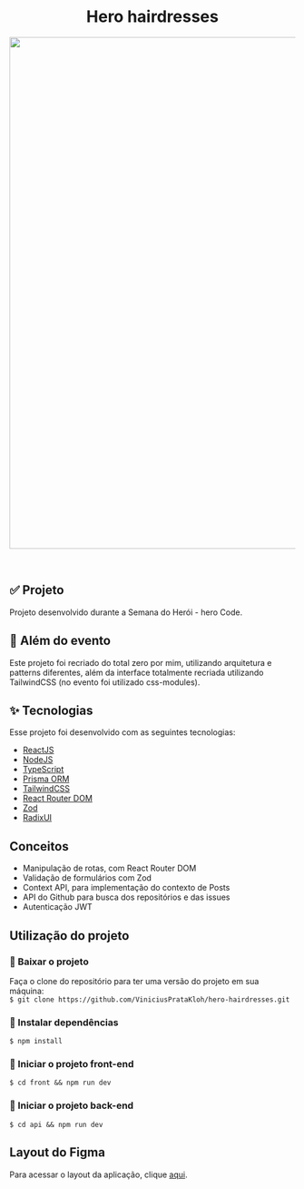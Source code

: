<h1 align="center">
  Hero hairdresses
</h1>

<p align="center">
  <img src="./front/demo/hero_hairdresses_demo.gif" width="900">
</p>

<br>

## ✅ Projeto

Projeto desenvolvido durante a Semana do Herói - hero Code.

## 🏅 Além do evento

Este projeto foi recriado do total zero por mim, utilizando arquitetura e patterns diferentes, além da interface totalmente recriada utilizando TailwindCSS (no evento foi utilizado css-modules).

## ✨ Tecnologias

Esse projeto foi desenvolvido com as seguintes tecnologias:

- [ReactJS](https://reactjs.org/)
- [NodeJS](https://nodejs.org/en)
- [TypeScript](https://www.typescriptlang.org/)
- [Prisma ORM](https://www.prisma.io/)
- [TailwindCSS](https://tailwindcss.com/)
- [React Router DOM](https://reactrouter.com/en/main)
- [Zod](https://zod.dev/)
- [RadixUI](https://www.radix-ui.com/)

## Conceitos

 - Manipulação de rotas, com React Router DOM
 - Validação de formulários com Zod
 - Context API, para implementação do contexto de Posts
 - API do Github para busca dos repositórios e das issues
 - Autenticação JWT

## Utilização do projeto

### 💾 Baixar o projeto
Faça o clone do repositório para ter uma versão do projeto em sua máquina:<br/>
`$ git clone https://github.com/ViniciusPrataKloh/hero-hairdresses.git`

### 🧰 Instalar dependências
`$ npm install`  

### 🚀 Iniciar o projeto front-end
`$ cd front && npm run dev`

### 🚀 Iniciar o projeto back-end
`$ cd api && npm run dev`


## Layout do Figma

Para acessar o layout da aplicação, clique [aqui](https://www.figma.com/file/vvRaQtkZrUvWIvmVvUabJ9/Hero-Hairdresses-(Copy)?type=design&node-id=56-660&mode=design&t=SEPqK3nCACCEwAzs-0).

<br />